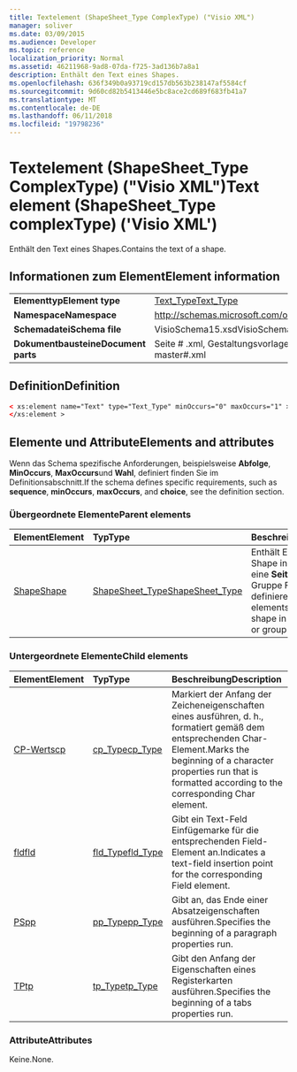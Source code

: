 ```yaml
---
title: Textelement (ShapeSheet_Type ComplexType) ("Visio XML")
manager: soliver
ms.date: 03/09/2015
ms.audience: Developer
ms.topic: reference
localization_priority: Normal
ms.assetid: 46211968-9ad8-07da-f725-3ad136b7a8a1
description: Enthält den Text eines Shapes.
ms.openlocfilehash: 636f349b0a93719cd157db563b238147af5584cf
ms.sourcegitcommit: 9d60cd82b5413446e5bc8ace2cd689f683fb41a7
ms.translationtype: MT
ms.contentlocale: de-DE
ms.lasthandoff: 06/11/2018
ms.locfileid: "19798236"
---
```

# <a name="text-element-shapesheettype-complextype-visio-xml"></a><span data-ttu-id="3c826-103">Textelement (ShapeSheet_Type ComplexType) ("Visio XML")</span><span class="sxs-lookup"><span data-stu-id="3c826-103">Text element (ShapeSheet_Type complexType) ('Visio XML')</span></span>

<span data-ttu-id="3c826-104">Enthält den Text eines Shapes.</span><span class="sxs-lookup"><span data-stu-id="3c826-104">Contains the text of a shape.</span></span>
  
## <a name="element-information"></a><span data-ttu-id="3c826-105">Informationen zum Element</span><span class="sxs-lookup"><span data-stu-id="3c826-105">Element information</span></span>

|||
|:-----|:-----|
|<span data-ttu-id="3c826-106">**Elementtyp**</span><span class="sxs-lookup"><span data-stu-id="3c826-106">**Element type**</span></span> <br/> |[<span data-ttu-id="3c826-107">Text_Type</span><span class="sxs-lookup"><span data-stu-id="3c826-107">Text_Type</span></span>](text_type-complextypevisio-xml.md) <br/> |
|<span data-ttu-id="3c826-108">**Namespace**</span><span class="sxs-lookup"><span data-stu-id="3c826-108">**Namespace**</span></span> <br/> |http://schemas.microsoft.com/office/visio/2012/main  <br/> |
|<span data-ttu-id="3c826-109">**Schemadatei**</span><span class="sxs-lookup"><span data-stu-id="3c826-109">**Schema file**</span></span> <br/> |<span data-ttu-id="3c826-110">VisioSchema15.xsd</span><span class="sxs-lookup"><span data-stu-id="3c826-110">VisioSchema15.xsd</span></span>  <br/> |
|<span data-ttu-id="3c826-111">**Dokumentbausteine**</span><span class="sxs-lookup"><span data-stu-id="3c826-111">**Document parts**</span></span> <br/> |<span data-ttu-id="3c826-112">Seite # .xml, Gestaltungsvorlagen # .xml</span><span class="sxs-lookup"><span data-stu-id="3c826-112">page#.xml, master#.xml</span></span>  <br/> |
   
## <a name="definition"></a><span data-ttu-id="3c826-113">Definition</span><span class="sxs-lookup"><span data-stu-id="3c826-113">Definition</span></span>

```XML
< xs:element name="Text" type="Text_Type" minOccurs="0" maxOccurs="1" >
</xs:element >
```

## <a name="elements-and-attributes"></a><span data-ttu-id="3c826-114">Elemente und Attribute</span><span class="sxs-lookup"><span data-stu-id="3c826-114">Elements and attributes</span></span>

<span data-ttu-id="3c826-115">Wenn das Schema spezifische Anforderungen, beispielsweise **Abfolge**, **MinOccurs**, **MaxOccurs**und **Wahl**, definiert finden Sie im Definitionsabschnitt.</span><span class="sxs-lookup"><span data-stu-id="3c826-115">If the schema defines specific requirements, such as **sequence**, **minOccurs**, **maxOccurs**, and **choice**, see the definition section.</span></span> 
  
### <a name="parent-elements"></a><span data-ttu-id="3c826-116">Übergeordnete Elemente</span><span class="sxs-lookup"><span data-stu-id="3c826-116">Parent elements</span></span>

|<span data-ttu-id="3c826-117">**Element**</span><span class="sxs-lookup"><span data-stu-id="3c826-117">**Element**</span></span>|<span data-ttu-id="3c826-118">**Typ**</span><span class="sxs-lookup"><span data-stu-id="3c826-118">**Type**</span></span>|<span data-ttu-id="3c826-119">**Beschreibung**</span><span class="sxs-lookup"><span data-stu-id="3c826-119">**Description**</span></span>|
|:-----|:-----|:-----|
|[<span data-ttu-id="3c826-120">Shape</span><span class="sxs-lookup"><span data-stu-id="3c826-120">Shape</span></span>](shape-element-shapes_type-complextypevisio-xml.md) <br/> |[<span data-ttu-id="3c826-121">ShapeSheet_Type</span><span class="sxs-lookup"><span data-stu-id="3c826-121">ShapeSheet_Type</span></span>](shapesheet_type-complextypevisio-xml.md) <br/> |<span data-ttu-id="3c826-122">Enthält Elemente, die ein Shape in einen **Master**, eine **Seite**oder eine Gruppe Form-Element definieren.</span><span class="sxs-lookup"><span data-stu-id="3c826-122">Contains elements that define a shape in a **Master**, **Page**, or group shape element.</span></span>  <br/> |
   
### <a name="child-elements"></a><span data-ttu-id="3c826-123">Untergeordnete Elemente</span><span class="sxs-lookup"><span data-stu-id="3c826-123">Child elements</span></span>

|<span data-ttu-id="3c826-124">**Element**</span><span class="sxs-lookup"><span data-stu-id="3c826-124">**Element**</span></span>|<span data-ttu-id="3c826-125">**Typ**</span><span class="sxs-lookup"><span data-stu-id="3c826-125">**Type**</span></span>|<span data-ttu-id="3c826-126">**Beschreibung**</span><span class="sxs-lookup"><span data-stu-id="3c826-126">**Description**</span></span>|
|:-----|:-----|:-----|
|[<span data-ttu-id="3c826-127">CP-Werts</span><span class="sxs-lookup"><span data-stu-id="3c826-127">cp</span></span>](cp-element-text_type-complextypevisio-xml.md) <br/> |[<span data-ttu-id="3c826-128">cp_Type</span><span class="sxs-lookup"><span data-stu-id="3c826-128">cp_Type</span></span>](cp_type-complextypevisio-xml.md) <br/> |<span data-ttu-id="3c826-129">Markiert der Anfang der Zeicheneigenschaften eines ausführen, d. h., formatiert gemäß dem entsprechenden Char-Element.</span><span class="sxs-lookup"><span data-stu-id="3c826-129">Marks the beginning of a character properties run that is formatted according to the corresponding Char element.</span></span>  <br/> |
|[<span data-ttu-id="3c826-130">fld</span><span class="sxs-lookup"><span data-stu-id="3c826-130">fld</span></span>](fld-element-text_type-complextypevisio-xml.md) <br/> |[<span data-ttu-id="3c826-131">fld_Type</span><span class="sxs-lookup"><span data-stu-id="3c826-131">fld_Type</span></span>](fld_type-complextypevisio-xml.md) <br/> |<span data-ttu-id="3c826-132">Gibt ein Text-Feld Einfügemarke für die entsprechenden Field-Element an.</span><span class="sxs-lookup"><span data-stu-id="3c826-132">Indicates a text-field insertion point for the corresponding Field element.</span></span>  <br/> |
|[<span data-ttu-id="3c826-133">PS</span><span class="sxs-lookup"><span data-stu-id="3c826-133">pp</span></span>](pp-element-text_type-complextypevisio-xml.md) <br/> |[<span data-ttu-id="3c826-134">pp_Type</span><span class="sxs-lookup"><span data-stu-id="3c826-134">pp_Type</span></span>](pp_type-complextypevisio-xml.md) <br/> |<span data-ttu-id="3c826-135">Gibt an, das Ende einer Absatzeigenschaften ausführen.</span><span class="sxs-lookup"><span data-stu-id="3c826-135">Specifies the beginning of a paragraph properties run.</span></span>  <br/> |
|[<span data-ttu-id="3c826-136">TP</span><span class="sxs-lookup"><span data-stu-id="3c826-136">tp</span></span>](tp-element-text_type-complextypevisio-xml.md) <br/> |[<span data-ttu-id="3c826-137">tp_Type</span><span class="sxs-lookup"><span data-stu-id="3c826-137">tp_Type</span></span>](tp_type-complextypevisio-xml.md) <br/> |<span data-ttu-id="3c826-138">Gibt den Anfang der Eigenschaften eines Registerkarten ausführen.</span><span class="sxs-lookup"><span data-stu-id="3c826-138">Specifies the beginning of a tabs properties run.</span></span>  <br/> |
   
### <a name="attributes"></a><span data-ttu-id="3c826-139">Attribute</span><span class="sxs-lookup"><span data-stu-id="3c826-139">Attributes</span></span>

<span data-ttu-id="3c826-140">Keine.</span><span class="sxs-lookup"><span data-stu-id="3c826-140">None.</span></span>
  


